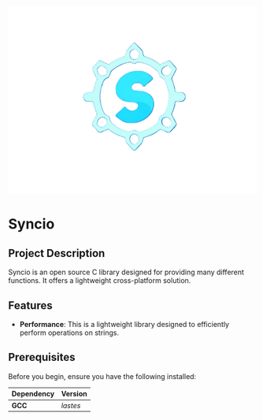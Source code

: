 <h1 align="center">
<picture>
    <img src="./assets/logo.png"/>
</h1>

# Syncio

<!--## Features
- -->

## Project Description

Syncio is an open source C library designed for providing many different functions.
It offers a lightweight cross-platform solution.

## Features

<!-- - **Cross-Language compatibility**: This library can be utilized in both C and C++. -->

- **Performance**: This is a lightweight library designed to efficiently perform operations on strings.

## Prerequisites

Before you begin, ensure you have the following installed:

| Dependency | Version |
| :--- | :--- |
| **GCC** | *lastes* |
